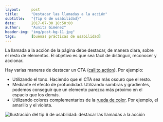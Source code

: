 ```yaml
---
layout:     post
title:      "Destacar las llamadas a la acción"
subtitle:   "{Tip 6 de usabilidad}"
date:       2017-07-30 18:50:00
author:     "Aunitz Giménez"
header-img: "img/post-bg-11.jpg"
tags:       [buenas prácticas de usabilidad]
---
```


<p>La llamada a la acción de la página debe destacar, de manera clara, sobre el resto de elementos. El objetivo es que sea fácil de distinguir, reconocer y accionar.</p>

<p>Hay varias maneras de destacar un CTA (<a href="https://en.wikipedia.org/wiki/Call_to_action_(marketing)#On_websites" target="_blank" rel="noopener noreferrer">call to action</a>). Por ejemplo:</p>

<ul>
    <li>Utilizando el tono. Haciendo que el CTA sea más oscuro que el resto.</li>
    <li>Mediante el efecto de profundidad. Utilizando sombras y gradientes, podemos conseguir que un elemento parezca más próximo en el espacio que los demás.</li>
    <li>Utilizando colores complementarios de la <a href="https://es.wikipedia.org/wiki/C%C3%ADrculo_crom%C3%A1tico" target="_blank" rel="noopener noreferrer">rueda de color</a>. Por ejemplo, el amarillo y el violeta.</li>
</ul>

<p><img src="{{ site.baseurl }}/img/tip-6-destacar-llamadas-a-la-accion.png" alt="Ilustración del tip 6 de usabilidad: destacar las llamadas a la acción"></p>